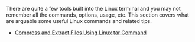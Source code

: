 <!-- TITLE: Linux Tips & Tricks -->

There are quite a few tools built into the Linux terminal and you may not remember all the commands, options, usage, etc. This section covers what are arguable some useful Linux commands and related tips.

* [Compress and Extract Files Using Linux tar Command](https://wiki.assistweb.co/linux-tips-tricks/compress-extract-files-using-linux-tar-command)